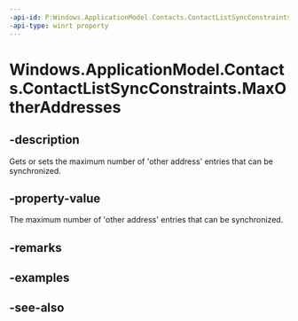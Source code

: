 ```yaml
---
-api-id: P:Windows.ApplicationModel.Contacts.ContactListSyncConstraints.MaxOtherAddresses
-api-type: winrt property
---
```


<!-- Property syntax
public Windows.Foundation.IReference<int> MaxOtherAddresses { get;  set; }
-->

# Windows.ApplicationModel.Contacts.ContactListSyncConstraints.MaxOtherAddresses

## -description
Gets or sets the maximum number of 'other address' entries that can be synchronized.

## -property-value
The maximum number of 'other address' entries that can be synchronized.

## -remarks

## -examples

## -see-also
